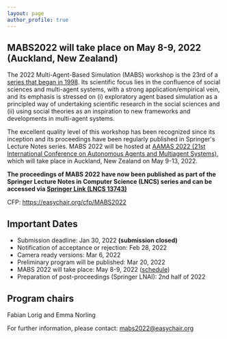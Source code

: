 ```yaml
---
layout: page
author_profile: true
---
```


<h2>MABS2022 will take place on May 8-9, 2022 (Auckland, New Zealand)</h2>
  
<p>The 2022 Multi-Agent-Based Simulation (MABS) workshop is the 23rd of a <a href="http://www.pcs.usp.br/~mabs/">series that began in
1998</a>. Its scientific focus lies in the confluence of social sciences and multi-agent
systems, with a strong application/empirical vein, and its emphasis is stressed on (i) exploratory agent based
simulation as a principled way of undertaking scientific research in the social sciences and (ii) using social
theories as an inspiration to new frameworks and developments in multi-agent systems.
</p>

<p>
The excellent quality level of this workshop has been recognized since its inception and its proceedings have
been regularly published in Springer's Lecture Notes series. MABS 2022 will be hosted at <a href="https://aamas2022-conference.auckland.ac.nz/calls/call-for-workshops/">AAMAS 2022 (21st International Conference on Autonomous Agents and Multiagent Systems)</a>, which will take place in Auckland, New Zealand on May 9-13, 2022.
</p>

<p><b>The proceedings of MABS 2022 have now been published as part of the Springer Lecture Notes in Computer Science (LNCS) series and can be accessed via <a href="http://link.springer.com/openurl.asp?genre=issue&issn=0302-9743&volume=13743">Springer Link (LNCS 13743)</a></b></p>

<p>CFP: <a href="https://easychair.org/cfp/MABS2022">https://easychair.org/cfp/MABS2022</a></p> 

<h2>Important Dates</h2>
<ul>
  <li>Submission deadline: Jan 30, 2022 <b>(submission closed)</b></li>
  <li>Notification of acceptance or rejection: Feb 28, 2022 </li>
  <li>Camera ready versions: Mar 6, 2022 </li>
  <li>Preliminary program will be published: Mar 20, 2022 </li>
  <li>MABS 2022 will take place: May 8-9, 2022 (<a href="schedule">schedule</a>)</li>
  <li>Preparation of post-proceedings (Springer LNAI): 2nd half of 2022 </li>
</ul>
<h2>Program chairs</h2>

<p>
Fabian Lorig and Emma Norling
</p>

<p>
For further information, please contact: <a href="mailto:mabs2022@easychair.org">mabs2022@easychair.org</a>  
</p>
